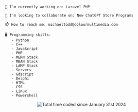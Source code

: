     🔭 I’m currently working on: Laravel PHP

    👯 I’m looking to collaborate on: New ChatGPT Store Programs

    📫 How to reach me: michaeltodd@colourmultimedia.com
    
    🖥️ Programming skills:
       - Python
       - C++
       - JavaScript
       - PHP
       - MERN Stack
       - MEAN Stack
       - LAMP Stack
       - Servers
       - Gdscript
       - Delphi
       - HTML
       - CSS
       - Linux
       - Powershell
<p align="center">
  <img src="https://wakatime.com/share/@018d5746-4789-4e85-83ff-efc605552b99/af0d705b-11c3-459e-8d9f-a5967970cee2.svg" alt="Total time coded since January 31st 2024" />
</p>
